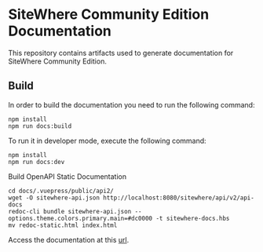 # SiteWhere Community Edition Documentation

This repository contains artifacts used to generate documentation for SiteWhere Community Edition.

## Build

In order to build the documentation you need to run the following command:

```console
npm install
npm run docs:build
```

To run it in developer mode, execute the following command:

```console
npm install
npm run docs:dev
```

Build OpenAPI Static Documentation

```console
cd docs/.vuepress/public/api2/
wget -O sitewhere-api.json http://localhost:8080/sitewhere/api/v2/api-docs
redoc-cli bundle sitewhere-api.json --options.theme.colors.primary.main=#dc0000 -t sitewhere-docs.hbs
mv redoc-static.html index.html
```

Access the documentation at this [url](http://localhost:8080/).
